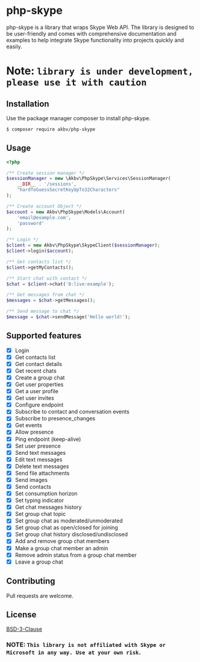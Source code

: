 # php-skype
php-skype is a library that wraps Skype Web API. The library is designed to be user-friendly and comes with comprehensive documentation and examples to help integrate Skype functionality into projects quickly and easily.

# Note: `library is under development, please use it with caution`

## Installation 


Use the package manager composer to install php-skype. 

```bash 
$ composer require akbv/php-skype 
```

## Usage
```PHP
<?php

/** Create session manager */
$sessionManager = new \Akbv\PhpSkype\Services\SessionManager(
    __DIR__ . '/sessions',
    "hardToGuessSecretKeyUpTo32Characters"
);

/** Create account Object */
$account = new Akbv\PhpSkype\Models\Account(
    'email@example.com',
    'password'
);

/** Login */
$client = new Akbv\PhpSkype\SkypeClient($sessionManager);
$client->login($account);

/** Get contacts list */
$client->getMyContacts();

/** Start chat with contact */
$chat = $client->chat('8:live:example');

/** Get messages from chat */
$messages = $chat->getMessages();

/** Send message to chat */
$message = $chat->sendMessage('Hello world!'); 

```

## Supported features
  - [x] Login
  - [x] Get contacts list
  - [x] Get contact details
  - [x] Get recent chats
  - [x] Create a group chat
  - [x] Get user properties
  - [x] Get a user profile
  - [x] Get user invites
  - [x] Configure endpoint
  - [x] Subscribe to contact and conversation events
  - [x] Subscribe to presence_changes
  - [x] Get events
  - [x] Allow presence
  - [x] Ping endpoint (keep-alive)
  - [x] Set user presence
  - [x] Send text messages
  - [x] Edit text messages
  - [x] Delete text messages
  - [x] Send file attachments
  - [x] Send images
  - [x] Send contacts
  - [x] Set consumption horizon
  - [x] Set typing indicator
  - [x] Get chat messages history
  - [x] Set group chat topic
  - [x] Set group chat as moderated/unmoderated
  - [x] Set group chat as open/closed for joining
  - [x] Set group chat history disclosed/undisclosed
  - [x] Add and remove group chat members
  - [x] Make a group chat member an admin
  - [x] Remove admin status from a group chat member
  - [x] Leave a group chat

## Contributing

Pull requests are welcome.

## License

[BSD-3-Clause](https://opensource.org/licenses/BSD-3-Clause)

### NOTE: `This library is not affiliated with Skype or Microsoft in any way. Use at your own risk`.
